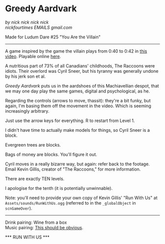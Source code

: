 # Greedy Aardvark
_by nick nick nick nick_  
_nickfourtimes EMAILS gmail.com_

Made for Ludum Dare #25
"You Are the Villain"

---

A game inspired by the game the villain plays from 0:40 to 0:42 in [this video](https://www.youtube.com/watch?v=IFauNH7-U4g). Playable online [here](https://nicknicknicknick.itch.io/greedy-aardvark).

A nutritious part of 73% of all Canadians' childhoods, The Raccoons were idiots.
Their overlord was Cyril Sneer, but his tyranny was generally undone by his jerk son et al.

_Greedy Aardvark_ puts us in the aardshoes of this Machiavellian despot, 
that we may one day play the same games, digital and psychological, as he.

Regarding the controls (arrows to move, thassit): they're a bit funky, but again,
I'm basing them off the movement in the video. Which is seeming increasingly arbitrary.

Just use the arrow keys for everything. R to restart from Level 1.

I didn't have time to actually make models for things, so Cyril Sneer is a block.

Evergreen trees are blocks.

Bags of money are blocks. You'll figure it out.

Cyril moves in a really bizarre way, but again: refer back to the footage.
Email Kevin Gillis, creator of "The Raccoons," for more information.

There are exactly TEN levels.

I apologise for the tenth (it is potentially unwinnable).

Note: you'll need to provide your own copy of Kevin Gillis' "Run With Us" at `Assets/sounds/RunWithUs.ogg` (referred to in the `_globalObject` in `scnGameOver`).

---

Drink pairing: Wine from a box  
Music pairing: [This should be obvious](https://www.youtube.com/watch?v=h6Zf_lnulDA).


*** RUN WITH US ***
